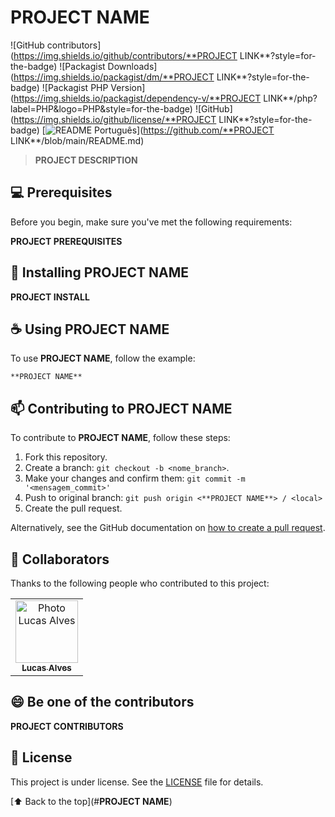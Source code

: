 # **PROJECT NAME**

![GitHub contributors](https://img.shields.io/github/contributors/**PROJECT LINK**?style=for-the-badge)
![Packagist Downloads](https://img.shields.io/packagist/dm/**PROJECT LINK**?style=for-the-badge)
![Packagist PHP Version](https://img.shields.io/packagist/dependency-v/**PROJECT LINK**/php?label=PHP&logo=PHP&style=for-the-badge)
![GitHub](https://img.shields.io/github/license/**PROJECT LINK**?style=for-the-badge)
[![README Português](https://img.shields.io/badge/LANGUAGE-Português-blue?style=for-the-badge)](https://github.com/**PROJECT LINK**/blob/main/README.md)

<!-- <img src="" alt=""> -->

> **PROJECT DESCRIPTION**

## 💻 Prerequisites

Before you begin, make sure you've met the following requirements:

**PROJECT PREREQUISITES**

## 🚀 Installing **PROJECT NAME**

**PROJECT INSTALL**

## ☕ Using **PROJECT NAME**

To use **PROJECT NAME**, follow the example:

```
**PROJECT NAME**
```

## 📫 Contributing to **PROJECT NAME**

To contribute to **PROJECT NAME**, follow these steps:

1. Fork this repository.
2. Create a branch: `git checkout -b <nome_branch>`.
3. Make your changes and confirm them: `git commit -m '<mensagem_commit>'`
4. Push to original branch: `git push origin <**PROJECT NAME**> / <local>`
5. Create the pull request.

Alternatively, see the GitHub documentation
on [how to create a pull request](https://help.github.com/en/github/collaborating-with-issues-and-pull-requests/creating-a-pull-request).

## 🤝 Collaborators

Thanks to the following people who contributed to this project:

<table>
  <tr>
    <td align="center">
      <a href="#">
        <img src="https://avatars.githubusercontent.com/u/65411044" width="100px;" alt="Photo Lucas Alves"/><br>
        <sub>
          <b>Lucas Alves</b>
        </sub>
      </a>
    </td>
  </tr>
</table>

## 😄 Be one of the contributors

**PROJECT CONTRIBUTORS**

## 📝 License

This project is under license. See the [LICENSE](LICENSE.txt) file for details.

[⬆ Back to the top](#**PROJECT NAME**)